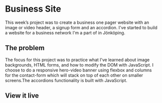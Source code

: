 # Business Site

This week’s project was to create a business one pager website with an image or video header, a signup form and an accordion. I've started to build a website for a business network I'm a part of in Jönköping.

## The problem

The focus for this project was to practice what I've learned about image backgrounds, HTML forms, and how to modify the DOM with JavaScript. I choose to do a responsive hero-video banner using flexbox and columns for the contact-form which will stack on top of each other on smaller screens.The accordions functionality is built with JavaScript.

## View it live


